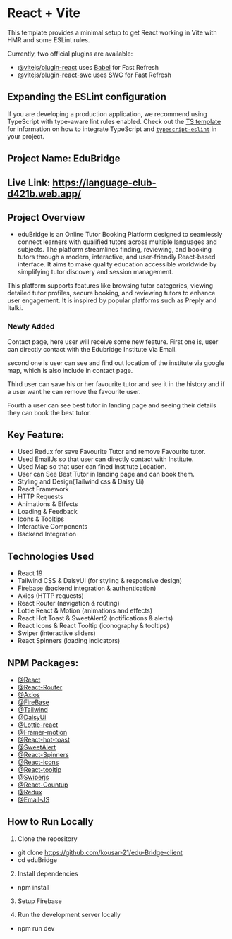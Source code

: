# React + Vite

This template provides a minimal setup to get React working in Vite with HMR and some ESLint rules.

Currently, two official plugins are available:

- [@vitejs/plugin-react](https://github.com/vitejs/vite-plugin-react/blob/main/packages/plugin-react) uses [Babel](https://babeljs.io/) for Fast Refresh
- [@vitejs/plugin-react-swc](https://github.com/vitejs/vite-plugin-react/blob/main/packages/plugin-react-swc) uses [SWC](https://swc.rs/) for Fast Refresh

## Expanding the ESLint configuration

If you are developing a production application, we recommend using TypeScript with type-aware lint rules enabled. Check out the [TS template](https://github.com/vitejs/vite/tree/main/packages/create-vite/template-react-ts) for information on how to integrate TypeScript and [`typescript-eslint`](https://typescript-eslint.io) in your project.



## Project Name: EduBridge


## Live Link: https://language-club-d421b.web.app/

## Project Overview
- eduBridge is an Online Tutor Booking Platform designed to seamlessly connect learners with qualified tutors across multiple languages and subjects. The platform streamlines finding, reviewing, and booking tutors through a modern, interactive, and user-friendly React-based interface. It aims to make quality education accessible worldwide by simplifying tutor discovery and session management.

This platform supports features like browsing tutor categories, viewing detailed tutor profiles, secure booking, and reviewing tutors to enhance user engagement. It is inspired by popular platforms such as Preply and Italki.

### Newly Added
Contact page, here user will receive some new feature. First one is, user can directly contact with the Edubridge Institute Via Email.

second one is user can see and find out location of the institute via google map, which is also include in contact page.

Third user can save his or her favourite tutor and see it in the history and if a user want he can remove the favourite user.

Fourth a user can see best tutor in landing page and seeing their details they can book the best tutor.

## Key Feature:
- Used Redux for save Favourite Tutor and remove Favourite tutor.
- Used EmailJs so that user can directly contact with Institute.
- Used Map so that user can fined Institute Location.
- User can See Best Tutor in landing page and can book them.
- Styling and Design(Tailwind css & Daisy Ui)
- React Framework
- HTTP Requests
- Animations & Effects
- Loading & Feedback
- Icons & Tooltips
- Interactive Components
- Backend Integration

 ## Technologies Used
- React 19
- Tailwind CSS & DaisyUI (for styling & responsive design)
- Firebase (backend integration & authentication)
- Axios (HTTP requests)
- React Router (navigation & routing)
- Lottie React & Motion (animations and effects)
- React Hot Toast & SweetAlert2 (notifications & alerts)
- React Icons & React Tooltip (iconography & tooltips)
- Swiper (interactive sliders)
- React Spinners (loading indicators)

## NPM Packages:
- [@React](https://vite.dev/guide/)
- [@React-Router](https://reactrouter.com/home)
- [@Axios](https://axios-http.com/docs/intro)
- [@FireBase](https://firebase.google.com/?gad_source=1&gbraid=0AAAAADpUDOiE4O8jp8uQk9KrYZRzfAaGJ&gclid=Cj0KCQjwzrzABhD8ARIsANlSWNPMluZoiSOvw1iLXKNxHM374D2y1B2jBa19YzhZyHV4Lv4MEmFZbTkaAkSnEALw_wcB&gclsrc=aw.ds)
- [@Tailwind](https://tailwindcss.com/docs/installation/using-vite)
- [@DaisyUi](https://daisyui.com/)
- [@Lottie-react](https://www.npmjs.com/package/lottie-react)
- [@Framer-motion](https://motion.dev/docs)
- [@React-hot-toast](https://react-hot-toast.com/)
- [@SweetAlert](https://sweetalert2.github.io/)
- [@React-Spinners](https://www.davidhu.io/react-spinners/)
- [@React-icons](https://www.npmjs.com/package/react-icons)
- [@React-tooltip](https://react-tooltip.com/)
- [@Swiperjs](https://swiperjs.com/)
- [@React-Countup](https://www.npmjs.com/package/react-countup)
- [@Redux](https://redux.js.org/)
- [@Email-JS](https://dashboard.emailjs.com/)


## How to Run Locally

1. Clone the repository
- git clone https://github.com/kousar-21/edu-Bridge-client
- cd eduBridge

2. Install dependencies
- npm install

3. Setup Firebase

4. Run the development server locally
- npm run dev


